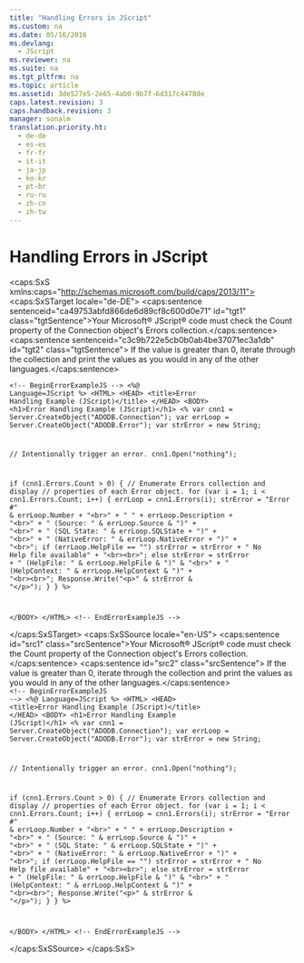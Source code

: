 ```yaml
---
title: "Handling Errors in JScript"
ms.custom: na
ms.date: 05/16/2016
ms.devlang: 
  - JScript
ms.reviewer: na
ms.suite: na
ms.tgt_pltfrm: na
ms.topic: article
ms.assetid: 3de527e5-2e65-4ab0-9b7f-6d317c4478de
caps.latest.revision: 3
caps.handback.revision: 3
manager: sonalm
translation.priority.ht: 
  - de-de
  - es-es
  - fr-fr
  - it-it
  - ja-jp
  - ko-kr
  - pt-br
  - ru-ru
  - zh-cn
  - zh-tw
---
```

# Handling Errors in JScript
<?xml version="1.0" encoding="utf-8"?>
<caps:SxS xmlns:caps="http://schemas.microsoft.com/build/caps/2013/11">
  <caps:SxSTarget locale="de-DE">
    <developerReferenceWithoutSyntaxDocument xsi:schemaLocation="http://ddue.schemas.microsoft.com/authoring/2003/5 http://dduestorage.blob.core.windows.net/ddueschema/developer.xsd" xmlns="http://ddue.schemas.microsoft.com/authoring/2003/5" xmlns:xlink="http://www.w3.org/1999/xlink" xmlns:xsi="http://www.w3.org/2001/XMLSchema-instance">
      <introduction>
        <para>
          <caps:sentence sentenceid="ca49753abfd866de6d89cf8c600d0e71" id="tgt1" class="tgtSentence">Your Microsoft® JScript® code must check the <legacyBold>Count</legacyBold> property of the <legacyBold>Connection</legacyBold> object's <legacyBold>Errors</legacyBold> collection.</caps:sentence>
          <caps:sentence sentenceid="c3c9b722e5cb0b0ab4be37071ec3a1db" id="tgt2" class="tgtSentence"> If the value is greater than 0, iterate through the collection and print the values as you would in any of the other languages.</caps:sentence>
        </para>
      </introduction>
      <section>
        <content>
          <code>&lt;!-- BeginErrorExampleJS --&gt;
&lt;%@ Language=JScript %&gt;
&lt;HTML&gt;
&lt;HEAD&gt;
&lt;title&gt;Error Handling Example (JScript)&lt;/title&gt;
&lt;/HEAD&gt;
&lt;BODY&gt;
&lt;h1&gt;Error Handling Example (JScript)&lt;/h1&gt;
&lt;%
   var cnn1 = Server.CreateObject("ADODB.Connection");
   var errLoop = Server.CreateObject("ADODB.Error");
   var strError = new String;

   // Intentionally trigger an error.
   cnn1.Open("nothing");

   if (cnn1.Errors.Count &gt; 0) {
      // Enumerate Errors collection and display
      // properties of each Error object.
      for (var i = 1; i &lt; cnn1.Errors.Count; i++) {
         errLoop = cnn1.Errors(i);
         strError = "Error #" &amp; errLoop.Number + "&lt;br&gt;" +
            "   " + errLoop.Description + "&lt;br&gt;" +
            "   (Source: " &amp; errLoop.Source &amp; ")" + "&lt;br&gt;" +
            "   (SQL State: " &amp; errLoop.SQLState + ")" + "&lt;br&gt;" +
            "   (NativeError: " &amp; errLoop.NativeError + ")" + "&lt;br&gt;";
         if (errLoop.HelpFile == "")
            strError = strError +
               "   No Help file available" +
               "&lt;br&gt;&lt;br&gt;";
         else
            strError = strError +
               "   (HelpFile: " &amp; errLoop.HelpFile &amp; ")" &amp; "&lt;br&gt;" +
               "   (HelpContext: " &amp; errLoop.HelpContext &amp; ")" +
               "&lt;br&gt;&lt;br&gt;";
         Response.Write("&lt;p&gt;" &amp; strError &amp; "&lt;/p&gt;");
      }
   }
%&gt;

&lt;/BODY&gt;
&lt;/HTML&gt;
&lt;!-- EndErrorExampleJS --&gt;</code>
        </content>
      </section>
      <relatedTopics></relatedTopics>
    </developerReferenceWithoutSyntaxDocument>
  </caps:SxSTarget>
  <caps:SxSSource locale="en-US">
    <developerReferenceWithoutSyntaxDocument xsi:schemaLocation="http://ddue.schemas.microsoft.com/authoring/2003/5 http://dduestorage.blob.core.windows.net/ddueschema/developer.xsd" xmlns="http://ddue.schemas.microsoft.com/authoring/2003/5" xmlns:xlink="http://www.w3.org/1999/xlink" xmlns:xsi="http://www.w3.org/2001/XMLSchema-instance">
      <introduction>
        <para>
          <caps:sentence id="src1" class="srcSentence">Your Microsoft® JScript® code must check the <legacyBold>Count</legacyBold> property of the <legacyBold>Connection</legacyBold> object's <legacyBold>Errors</legacyBold> collection.</caps:sentence>
          <caps:sentence id="src2" class="srcSentence"> If the value is greater than 0, iterate through the collection and print the values as you would in any of the other languages.</caps:sentence>
        </para>
      </introduction>
      <section>
        <content>
          <code>&lt;!-- BeginErrorExampleJS --&gt;
&lt;%@ Language=JScript %&gt;
&lt;HTML&gt;
&lt;HEAD&gt;
&lt;title&gt;Error Handling Example (JScript)&lt;/title&gt;
&lt;/HEAD&gt;
&lt;BODY&gt;
&lt;h1&gt;Error Handling Example (JScript)&lt;/h1&gt;
&lt;%
   var cnn1 = Server.CreateObject("ADODB.Connection");
   var errLoop = Server.CreateObject("ADODB.Error");
   var strError = new String;

   // Intentionally trigger an error.
   cnn1.Open("nothing");

   if (cnn1.Errors.Count &gt; 0) {
      // Enumerate Errors collection and display
      // properties of each Error object.
      for (var i = 1; i &lt; cnn1.Errors.Count; i++) {
         errLoop = cnn1.Errors(i);
         strError = "Error #" &amp; errLoop.Number + "&lt;br&gt;" +
            "   " + errLoop.Description + "&lt;br&gt;" +
            "   (Source: " &amp; errLoop.Source &amp; ")" + "&lt;br&gt;" +
            "   (SQL State: " &amp; errLoop.SQLState + ")" + "&lt;br&gt;" +
            "   (NativeError: " &amp; errLoop.NativeError + ")" + "&lt;br&gt;";
         if (errLoop.HelpFile == "")
            strError = strError +
               "   No Help file available" +
               "&lt;br&gt;&lt;br&gt;";
         else
            strError = strError +
               "   (HelpFile: " &amp; errLoop.HelpFile &amp; ")" &amp; "&lt;br&gt;" +
               "   (HelpContext: " &amp; errLoop.HelpContext &amp; ")" +
               "&lt;br&gt;&lt;br&gt;";
         Response.Write("&lt;p&gt;" &amp; strError &amp; "&lt;/p&gt;");
      }
   }
%&gt;

&lt;/BODY&gt;
&lt;/HTML&gt;
&lt;!-- EndErrorExampleJS --&gt;</code>
        </content>
      </section>
      <relatedTopics></relatedTopics>
    </developerReferenceWithoutSyntaxDocument>
  </caps:SxSSource>
</caps:SxS>